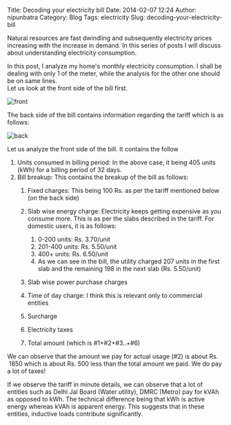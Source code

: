 Title: Decoding your electricity bill
Date: 2014-02-07 12:24
Author: nipunbatra
Category: Blog
Tags: electricity
Slug: decoding-your-electricity-bill

Natural resources are fast dwindling and subsequently electricity prices
increasing with the increase in demand. In this series of posts I will
discuss about understanding electricity consumption.

In this post, I analyze my home's monthly electricity consumption. I
shall be dealing with only 1 of the meter, while the analysis for the
other one should be on same lines.  
Let us look at the front side of the bill first.

![front](http://nipunbatra.files.wordpress.com/2014/02/front1.jpg?w=620)

The back side of the bill contains information regarding the tariff
which is as follows:

![back](http://nipunbatra.files.wordpress.com/2014/02/back.jpg?w=620)

Let us analyze the front side of the bill. It contains the follow

1.  Units consumed in billing period: In the above case, it being 405
    units (kWh) for a billing period of 32 days.
2.  Bill breakup: This contains the breakup of the bill as follows:
    1.  Fixed charges: This being 100 Rs. as per the tariff mentioned
        below (on the back side)
    2.  Slab wise energy charge: Electricity keeps getting expensive as
        you consume more. This is as per the slabs described in the
        tariff. For domestic users, it is as follows:
        1.  0-200 units: Rs. 3.70/unit
        2.  201-400 units: Rs. 5.50/unit
        3.  400+ units: Rs. 6.50/unit
        4.  As we can see in the bill, the utility charged 207 units in
            the first slab and the remaining 198 in the next slab (Rs.
            5.50/unit)

    3.  Slab wise power purchase charges
    4.  Time of day charge: I think this is relevant only to commercial
        entities
    5.  Surcharge
    6.  Electricity taxes
    7.  Total amount (which is \#1+\#2+\#3..+\#6)

We can observe that the amount we pay for actual usage (\#2) is about
Rs.  1850 which is about Rs. 500 less than the total amount we paid. We
do pay a lot of taxes!

If we observe the tariff in minute details, we can observe that a lot of
entities such as Delhi Jal Board (Water utility), DMRC (Metro) pay for
kVAh as opposed to kWh. The technical difference being that kWh is
active energy whereas kVAh is apparent energy. This suggests that in
these entities, inductive loads contribute significantly.

 